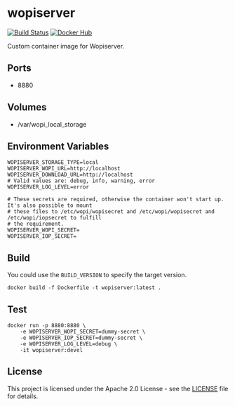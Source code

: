 # wopiserver

[![Build Status](https://drone.owncloud.com/api/badges/owncloud-ops/wopiserver/status.svg)](https://drone.owncloud.com/owncloud-ops/wopiserver/)
[![Docker Hub](https://img.shields.io/badge/docker-latest-blue.svg?logo=docker&logoColor=white)](https://hub.docker.com/r/owncloudops/wopiserver)

Custom container image for Wopiserver.

## Ports

- 8880

## Volumes

- /var/wopi_local_storage

## Environment Variables

```Shell
WOPISERVER_STORAGE_TYPE=local
WOPISERVER_WOPI_URL=http://localhost
WOPISERVER_DOWNLOAD_URL=http://localhost
# Valid values are: debug, info, warning, error
WOPISERVER_LOG_LEVEL=error

# These secrets are required, otherwise the container won't start up. It's also possible to mount
# these files to /etc/wopi/wopisecret and /etc/wopi/wopisecret and /etc/wopi/iopsecret to fulfill
# the requirement.
WOPISERVER_WOPI_SECRET=
WOPISERVER_IOP_SECRET=
```

## Build

You could use the `BUILD_VERSION` to specify the target version.

```Shell
docker build -f Dockerfile -t wopiserver:latest .
```

## Test

```Shell
docker run -p 8880:8880 \
    -e WOPISERVER_WOPI_SECRET=dummy-secret \
    -e WOPISERVER_IOP_SECRET=dummy-secret \
    -e WOPISERVER_LOG_LEVEL=debug \
    -it wopiserver:devel
```

## License

This project is licensed under the Apache 2.0 License - see the [LICENSE](https://github.com/owncloud-ops/wopiserver/blob/main/LICENSE) file for details.
